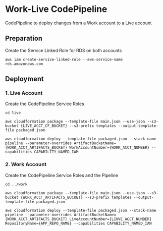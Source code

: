 # Work-Live CodePipeline

CodePipeline to deploy changes from a Work account to a Live account

## Preparation

Create the Service Linked Role for RDS on both accounts

```
aws iam create-service-linked-role --aws-service-name rds.amazonaws.com
```

## Deployment

### 1. Live Account

Create the CodePipeline Service Roles

```
cd live
```


```
aws cloudformation package --template-file main.json --use-json --s3-bucket {LIVE_ACCT_CF_BUCKET} --s3-prefix templates --output-template-file packaged.json
```

```
aws cloudformation deploy --template-file packaged.json --stack-name pipeline --parameter-overrides ArtifactBucketName={WORK_ACCT_ARTIFACTS_BUCKET} WorkAccountNumber={WORK_ACCT_NUMBER} --capabilities CAPABILITY_NAMED_IAM
```

### 2. Work Account

Create the CodePipeline Service Roles and the Pipeline

```
cd ../work
```

```
aws cloudformation package --template-file main.json --use-json --s3-bucket {WORK_ACCT_ARTIFACTS_BUCKET} --s3-prefix templates --output-template-file packaged.json
```

```
aws cloudformation deploy --template-file packaged.json --stack-name pipeline --parameter-overrides ArtifactBucketName={WORK_ACCT_ARTIFACTS_BUCKET} LiveAccountNumber={LIUVE_ACCT_NUMBER} RepositoryName={APP_REPO_NAME} --capabilities CAPABILITY_NAMED_IAM
```
